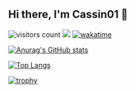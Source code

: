 ## Hi there, I'm Cassin01 👋

![visitors count](https://visitors-by-url-pls-dont-use-this-in-your-repo.vercel.app/Cassin01-github-readme)
[![](https://img.shields.io/badge/crates.io-Cassin01-yellow)](https://crates.io/users/Cassin01)
[![wakatime](https://wakatime.com/badge/user/0fe0aeae-2475-4fd2-8d37-9e1004161809.svg)](https://wakatime.com/@0fe0aeae-2475-4fd2-8d37-9e1004161809)

[![Anurag's GitHub stats](https://github-readme-stats.vercel.app/api?username=Cassin01&theme=radical)](https://github.com/anuraghazra/github-readme-stats)

[![Top Langs](https://github-readme-stats.vercel.app/api/top-langs/?username=Cassin01&theme=radical)](https://github.com/anuraghazra/github-readme-stats)

[![trophy](https://github-profile-trophy.vercel.app/?username=Cassin01&theme=radical)](https://github.com/ryo-ma/github-profile-trophy)
